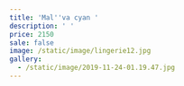 ```yaml
---
title: 'Mal''va cyan '
description: ' '
price: 2150
sale: false
image: /static/image/lingerie12.jpg
gallery:
  - /static/image/2019-11-24-01.19.47.jpg
---
```


